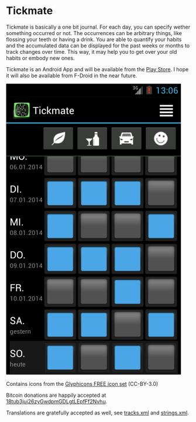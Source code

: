 Tickmate
========

Tickmate is basically a one bit journal. For each day, you can specify wether something occurred or not. The occurrences can be arbitrary things, like flossing your teeth or having a drink. You are able to quantify your habits and the accumulated data can be displayed for the past weeks or months to track changes over time. This way, it may help you to get over your old habits or embody new ones.

Tickmate is an Android App and will be available from the [Play Store](https://play.google.com/store/apps/details?id=de.smasi.tickmate). I hope it will also be available from F-Droid in the near future.

![Screenshot](artwork/screenshot.png)

Contains icons from the [Glyphicons FREE icon set](http://glyphicons.com/) (CC-BY-3.0)

Bitcoin donations are happily accepted at [18tub3juj26zyGwdpmGDLgtLEpfFf2Nvhu](http://blockchain.info/de/address/18tub3juj26zyGwdpmGDLgtLEpfFf2Nvhu).

Translations are gratefully accepted as well, see [tracks.xml](res/xml/tracks.xml) and [strings.xml](res/values/strings.xml).


